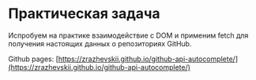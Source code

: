 # Практическая задача

Испробуем на практике взаимодействие с DOM и применим fetch для получения настоящих данных о репозиториях GitHub.

Github pages: [https://zrazhevskii.github.io/github-api-autocomplete/](https://zrazhevskii.github.io/github-api-autocomplete/)